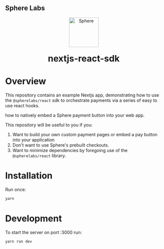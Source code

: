 ## Sphere Labs

<div align="center">
    <a>
        <img alt="Sphere" src="https://avatars.githubusercontent.com/u/109333730?s=200&v=4" width="95"/>
    </a>
  <h1 style="margin-top:20px;">nextjs-react-sdk</h1>
</div>

# Overview

This repository contains an example Nextjs app, demonstrating how to use the `@spherelabs/react` sdk to orchestrate payments via a series of easy to use react hooks.

how to natively embed a Sphere payment button into your web app. 

This repository will be useful to you if you:

1. Want to build your own custom payment pages or embed a pay button into your application
1. Don't want to use Sphere's prebuilt checkouts.
2. Want to minimize dependencies by foregoing use of the `@spherelabs/react` library. 

# Installation

Run once:

```bash
yarn
```

# Development

To start the server on port :3000 run:

```bash
yarn run dev
```